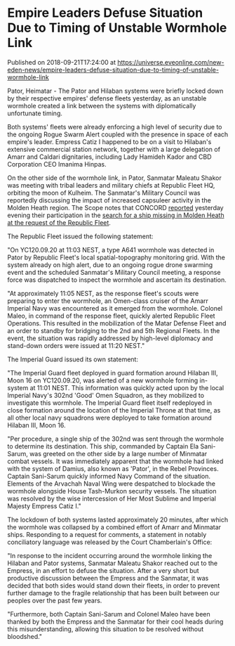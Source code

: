 # Empire Leaders Defuse Situation Due to Timing of Unstable Wormhole Link
Published on 2018-09-21T17:24:00 at https://universe.eveonline.com/new-eden-news/empire-leaders-defuse-situation-due-to-timing-of-unstable-wormhole-link

Pator, Heimatar - The Pator and Hilaban systems were briefly locked down by their respective empires' defense fleets yesterday, as an unstable wormhole created a link between the systems with diplomatically unfortunate timing.

Both systems' fleets were already enforcing a high level of security due to the ongoing Rogue Swarm Alert coupled with the presence in space of each empire's leader. Empress Catiz I happened to be on a visit to Hilaban's extensive commercial station network, together with a large delegation of Amarr and Caldari dignitaries, including Lady Hamideh Kador and CBD Corporation CEO Imanima Hinpas.

On the other side of the wormhole link, in Pator, Sanmatar Maleatu Shakor was meeting with tribal leaders and military chiefs at Republic Fleet HQ, orbiting the moon of Kulheim. The Sanmatar's Military Council was reportedly discussing the impact of increased capsuleer activity in the Molden Heath region. The Scope notes that CONCORD [reported](https://twitter.com/concordvalkanir/status/1042810900103790592) yesterday evening their participation in the [search for a ship missing in Molden Heath at the request of the Republic Fleet](https://community.eveonline.com/news/news-channels/world-news/republic-fleet-requests-concord-help-in-search-for-missing-ship-in-molden-heath/).

The Republic Fleet issued the following statement:

"On YC120.09.20 at 11:03 NEST, a type A641 wormhole was detected in Pator by Republic Fleet's local spatial-topography monitoring grid. With the system already on high alert, due to an ongoing rogue drone swarming event and the scheduled Sanmatar's Military Council meeting, a response force was dispatched to inspect the wormhole and ascertain its destination.

"At approximately 11:05 NEST, as the response fleet's scouts were preparing to enter the wormhole, an Omen-class cruiser of the Amarr Imperial Navy was encountered as it emerged from the wormhole. Colonel Maleo, in command of the response fleet, quickly alerted Republic Fleet Operations. This resulted in the mobilization of the Matar Defense Fleet and an order to standby for bridging to the 2nd and 5th Regional Fleets. In the event, the situation was rapidly addressed by high-level diplomacy and stand-down orders were issued at 11:20 NEST."

The Imperial Guard issued its own statement:

"The Imperial Guard fleet deployed in guard formation around Hilaban III, Moon 16 on YC120.09.20, was alerted of a new wormhole forming in-system at 11:01 NEST. This information was quickly acted upon by the local Imperial Navy's 302nd 'Good' Omen Squadron, as they mobilized to investigate this wormhole. The Imperial Guard fleet itself redeployed in close formation around the location of the Imperial Throne at that time, as all other local navy squadrons were deployed to take formation around Hilaban III, Moon 16.

"Per procedure, a single ship of the 302nd was sent through the wormhole to determine its destination. This ship, commanded by Captain Ela Sani-Sarum, was greeted on the other side by a large number of Minmatar combat vessels. It was immediately apparent that the wormhole had linked with the system of Damius, also known as 'Pator', in the Rebel Provinces. Captain Sani-Sarum quickly informed Navy Command of the situation. Elements of the Arvachah Naval Wing were despatched to blockade the wormhole alongside House Tash-Murkon security vessels. The situation was resolved by the wise intercession of Her Most Sublime and Imperial Majesty Empress Catiz I."

The lockdown of both systems lasted approximately 20 minutes, after which the wormhole was collapsed by a combined effort of Amarr and Minmatar ships. Responding to a request for comments, a statement in notably conciliatory language was released by the Court Chamberlain's Office:

"In response to the incident occurring around the wormhole linking the Hilaban and Pator systems, Sanmatar Maleatu Shakor reached out to the Empress, in an effort to defuse the situation. After a very short but productive discussion between the Empress and the Sanmatar, it was decided that both sides would stand down their fleets, in order to prevent further damage to the fragile relationship that has been built between our peoples over the past few years.

"Furthermore, both Captain Sani-Sarum and Colonel Maleo have been thanked by both the Empress and the Sanmatar for their cool heads during this misunderstanding, allowing this situation to be resolved without bloodshed."
